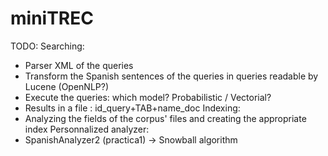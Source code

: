 # miniTREC

TODO:
Searching:
* Parser XML of the queries
* Transform the Spanish sentences of the queries in queries readable by Lucene (OpenNLP?)
* Execute the queries: which model? Probabilistic / Vectorial? 
* Results in a file : id_query+TAB+name_doc
Indexing:
* Analyzing the fields of the corpus' files and creating the appropriate index
Personnalized analyzer:
* SpanishAnalyzer2 (practica1) -> Snowball algorithm
